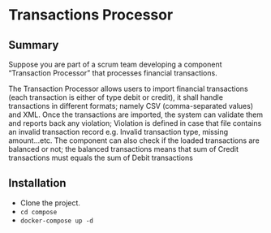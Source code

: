 # Transactions Processor

## Summary
Suppose you are part of a scrum team developing a component “Transaction Processor” that
processes financial transactions.

The Transaction Processor allows users to import financial transactions (each transaction is
either of type debit or credit), it shall handle transactions in different formats; namely CSV
(comma-separated values) and XML. Once the transactions are imported, the system can validate
them and reports back any violation; Violation is defined in case that file contains an invalid
transaction record e.g. Invalid transaction type, missing amount...etc. The component can also
check if the loaded transactions are balanced or not; the balanced transactions means that sum of
Credit transactions must equals the sum of Debit transactions



## Installation
*  Clone the project.
*  `cd compose`
*  `docker-compose up -d`